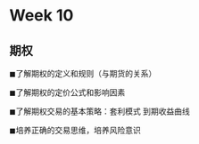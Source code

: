 # Week 10

## 期权

◼了解期权的定义和规则（与期货的关系）

◼了解期权的定价公式和影响因素

◼了解期权交易的基本策略：套利模式 到期收益曲线

◼培养正确的交易思维，培养风险意识


